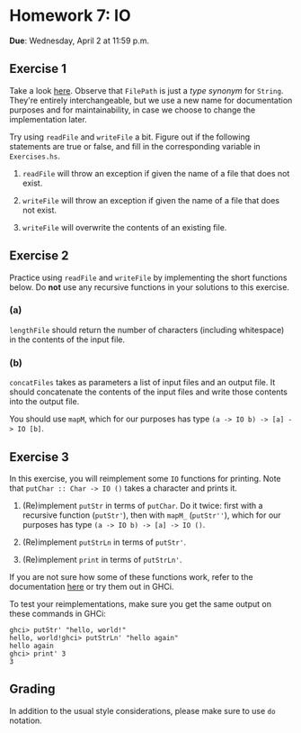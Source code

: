 # Homework 7: IO

**Due**: Wednesday, April 2 at 11:59 p.m.

## Exercise 1

Take a look
[here](https://hackage.haskell.org/package/base-4.18.0.0/docs/Prelude.html#g:29).
Observe that `FilePath` is just a _type synonym_ for `String`. They're entirely
interchangeable, but we use a new name for documentation purposes and for
maintainability, in case we choose to change the implementation later.

Try using `readFile` and `writeFile` a bit. Figure out if the following
statements are true or false, and fill in the corresponding variable
in `Exercises.hs`.

1. `readFile` will throw an exception if given the name of a file that does
   not exist.

2. `writeFile` will throw an exception if given the name of a file that does
   not exist.

3. `writeFile` will overwrite the contents of an existing file.

## Exercise 2

Practice using `readFile` and `writeFile` by implementing the short functions
below. Do **not** use any recursive functions in your solutions to this
exercise.

### (a)

`lengthFile` should return the number of characters (including whitespace)
in the contents of the input file.

### (b)

`concatFiles` takes as parameters a list of input files and an output file. It
should concatenate the contents of the input files and write those contents
into the output file.

You should use `mapM`, which for our purposes has type
`(a -> IO b) -> [a] -> IO [b]`.

## Exercise 3

In this exercise, you will reimplement some `IO` functions for printing.
Note that `putChar :: Char -> IO ()` takes a character and prints it.

1. (Re)implement `putStr` in terms of `putChar`.
   Do it twice: first with a recursive function (`putStr'`), then with `mapM_`
   (`putStr''`), which for our purposes has type `(a -> IO b) -> [a] -> IO ()`.

2. (Re)implement `putStrLn` in terms of `putStr'`.

3. (Re)implement `print` in terms of `putStrLn'`.

If you are not sure how some of these functions work, refer to the documentation
[here](https://hackage.haskell.org/package/base-4.18.0.0/docs/Prelude.html#g:27)
or try them out in GHCi.

To test your reimplementations, make sure you get the same output on these
commands in GHCi:

```
ghci> putStr' "hello, world!"
hello, world!ghci> putStrLn' "hello again"
hello again
ghci> print' 3
3
```

## Grading

In addition to the usual style considerations, please make sure to use `do`
notation.